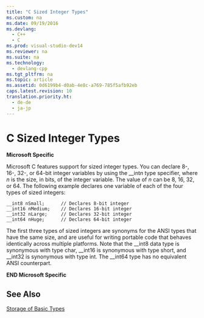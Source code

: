 ```yaml
---
title: "C Sized Integer Types"
ms.custom: na
ms.date: 09/19/2016
ms.devlang: 
  - C++
  - C
ms.prod: visual-studio-dev14
ms.reviewer: na
ms.suite: na
ms.technology: 
  - devlang-cpp
ms.tgt_pltfrm: na
ms.topic: article
ms.assetid: 0d6199b4-d0ab-4e8c-a769-785f5afb92eb
caps.latest.revision: 10
translation.priority.ht: 
  - de-de
  - ja-jp
---
```

# C Sized Integer Types
**Microsoft Specific**  
  
 Microsoft C features support for sized integer types. You can declare 8-, 16-, 32-, or 64-bit integer variables by using the __int*n* type specifier, where *n* is the size, in bits, of the integer variable. The value of *n* can be 8, 16, 32, or 64. The following example declares one variable of each of the four types of sized integers:  
  
```  
__int8 nSmall;      // Declares 8-bit integer  
__int16 nMedium;    // Declares 16-bit integer  
__int32 nLarge;     // Declares 32-bit integer  
__int64 nHuge;      // Declares 64-bit integer  
```  
  
 The first three types of sized integers are synonyms for the ANSI types that have the same size, and are useful for writing portable code that behaves identically across multiple platforms. Note that the __int8 data type is synonymous with type char, \__int16 is synonymous with type short, and \__int32 is synonymous with type int. The \__int64 type has no equivalent ANSI counterpart.  
  
 **END Microsoft Specific**  
  
## See Also  
 [Storage of Basic Types](../vs140/Storage-of-Basic-Types.md)